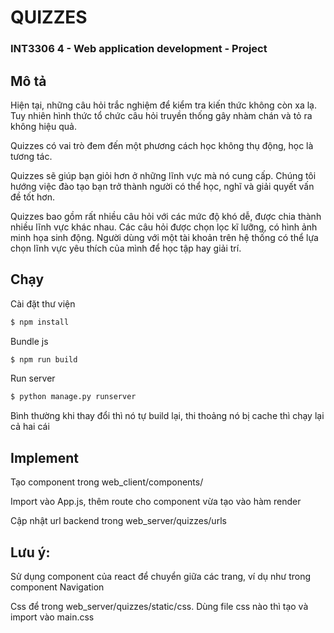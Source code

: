 # QUIZZES
### INT3306 4 - Web application development - Project

## Mô tả

Hiện tại, những câu hỏi trắc nghiệm để kiểm tra kiến thức không còn xa lạ. Tuy nhiên hình thức tổ chức câu hỏi truyền thống gây nhàm chán và tỏ ra không hiệu quả.

Quizzes có vai trò đem đến một phương cách học không thụ động, học là tương tác.

Quizzes sẽ giúp bạn giỏi hơn ở những lĩnh vực mà nó cung cấp. Chúng tôi hướng việc đào tạo bạn trở thành người có thể học, nghĩ và giải quyết vấn đề tốt hơn.

Quizzes bao gồm rất nhiều câu hỏi với các mức độ khó dễ, được chia thành nhiều lĩnh vực khác nhau. Các câu hỏi được chọn lọc kĩ lưỡng, có hình ảnh minh họa sinh động. Người dùng với một tài khoản trên hệ thống có thể lựa chọn lĩnh vực yêu thích của mình để học tập hay giải trí.

## Chạy
Cài đặt thư viện
```sh
$ npm install
```
Bundle js
```sh
$ npm run build
```
Run server
```sh
$ python manage.py runserver
```
Bình thường khi thay đổi thì nó tự build lại, thi thoảng nó bị cache thì chạy lại cả hai cái

## Implement
Tạo component trong web_client/components/

Import vào App.js, thêm route cho component vừa tạo vào hàm render

Cập nhật url backend trong web_server/quizzes/urls

## Lưu ý: 
Sử dụng component <Link> của react để chuyển giữa các trang, ví dụ như trong component Navigation

Css để trong web_server/quizzes/static/css. Dùng file css nào thì tạo và import vào main.css
